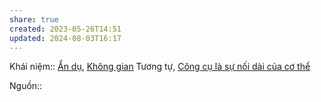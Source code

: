 ```yaml
---
share: true
created: 2023-05-26T14:51
updated: 2024-08-03T16:17
---
```

Khái niệm:: [Ẩn dụ](%E1%BA%A8n%20d%E1%BB%A5.md), [Không gian](Kh%C3%B4ng%20gian.md)
Tương tự, [Công cụ là sự nối dài của cơ thể](C%C3%B4ng%20c%E1%BB%A5%20l%C3%A0%20s%E1%BB%B1%20n%E1%BB%91i%20d%C3%A0i%20c%E1%BB%A7a%20c%C6%A1%20th%E1%BB%83.md)

Nguồn::
